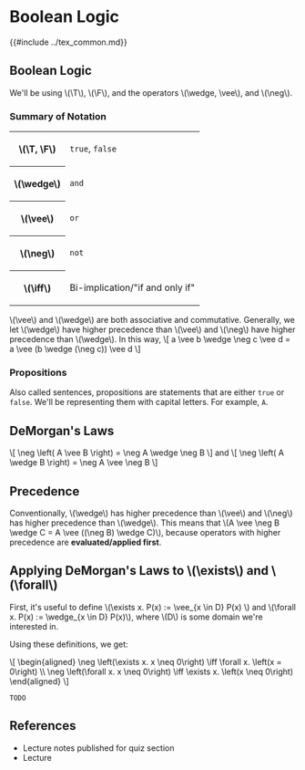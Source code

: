# Boolean Logic

{{#include ../tex_common.md}}

<!--
We use \\(math here\\) for inline math and \\[math here\\] for display/block math.
See https://rust-lang.github.io/mdBook/format/mathjax.html for details.
-->

## Boolean Logic
 We'll be using \\(\T\\), \\(\F\\), and the operators \\(\wedge, \vee\\), and \\(\neg\\).

### Summary of Notation
<table>
<tr><th>

\\(\T, \F\\)

</th><td>

`true`, `false`

</td></tr>
<tr><th>

\\(\wedge\\)

</th><td>

`and`

</td></tr>
<tr><th>

\\(\vee\\)

</th><td>

`or`

</td></tr>
<tr><th>

\\(\neg\\)

</th><td>

`not`

</td></tr>
<tr><th>

\\(\iff\\)

</th><td>

Bi-implication/"if and only if"

</td></tr>
</table>

\\(\vee\\) and \\(\wedge\\) are both associative and commutative. Generally, we let \\(\wedge\\) have higher precedence than \\(\vee\\) and \\(\neg\\) have higher precedence than \\(\\wedge\\). In this way,
\\[
    a \vee b \wedge \neg c \vee d = a \vee (b \wedge (\neg c)) \vee d
\\]

### Propositions

Also called sentences, propositions are statements that are either `true` or `false`. We'll be representing them with capital letters. For example, `A`.

## DeMorgan's Laws

\\[
 \neg \left( A \vee B \right) = \neg A \wedge \neg B
\\]
and
\\[
 \neg \left( A \wedge B \right) = \neg A \vee \neg B
\\]

## Precedence

Conventionally, \\(\wedge\\) has higher precedence than \\(\vee\\) and \\(\neg\\) has higher precedence than \\(\wedge\\). This means that \\(A \vee \neg B \wedge C = A \vee ((\neg B) \wedge C)\\), because operators with higher precedence are **evaluated/applied first**.

## Applying DeMorgan's Laws to \\(\exists\\) and \\(\forall\\)

First, it's useful to define \\(\exists x. P(x) := \vee_{x \in D} P(x) \\) and \\(\forall x. P(x) := \wedge_{x \in D} P(x)\\), where \\(D\\) is some domain we're interested in.

Using these definitions, we get:

\\[
\begin{aligned}
 \neg \left(\exists x. x \neq 0\right) \iff \forall x. \left(x = 0\right) \\\\
 \neg \left(\forall x. x \neq 0\right) \iff \exists x. \left(x \neq 0\right)
\end{aligned}
\\]

`TODO`

## References
 - Lecture notes published for quiz section
 - Lecture
